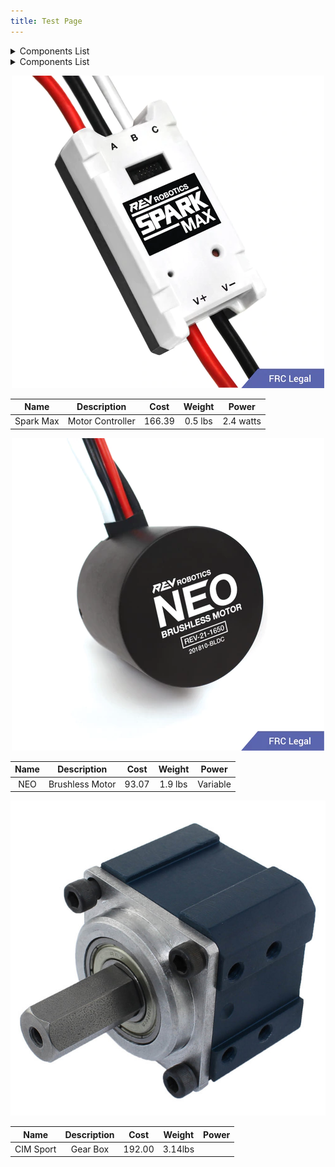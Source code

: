 ```yaml
---
title: Test Page
---
```


<details>
  <summary>Components List</summary>
 <a href="https://mesmerizing-engineers.github.io/MESMerizing-Engineers/docs/test#MC">Motor Controller</a><br/>
 <a href="https://mesmerizing-engineers.github.io/MESMerizing-Engineers/docs/test#Brushless-Motor">Brushless Motor Controller</a><br/>
 <a href="https://mesmerizing-engineers.github.io/MESMerizing-Engineers/docs/test#Gearbox">Gearbox</a><br/>
</details>

<details>
  <summary>Components List</summary>
  <ul>
    <li> Structural</li>
    <ul>
 <li><a href="https://mesmerizing-engineers.github.io/MESMerizing-Engineers/docs/test#MC">Motor Controller</a><li/>
 <a href="https://mesmerizing-engineers.github.io/MESMerizing-Engineers/docs/test#Brushless-Motor">Brushless Motor Controller</a>
 <a href="https://mesmerizing-engineers.github.io/MESMerizing-Engineers/docs/test#Gearbox">Gearbox</a>
    </ul>
    <li> Power </li>
  </ul>
</details>

<div id="MC"></div>
<p align="center">
  <img src="photos/SparkMax.png" />
</p>

|   Name  |  Description   | Cost | Weight|  Power  |
|:-------:|:--------------:|:----:|:-----:|:-------:|
|Spark Max|Motor Controller|166.39|0.5 lbs|2.4 watts|


<!-- Changes made by Liam 12/5 -->
<div id="Brushless-Motor"></div>
<p align="center">
  <img src="photos/NEO.png" />
</p>

|   Name  |  Description   | Cost | Weight|  Power  |
|:-------:|:--------------:|:----:|:-----:|:-------:|
|   NEO   |Brushless Motor |93.07 |1.9 lbs|Variable |

<div id="Gearbox"></div>
<p align="center">
  <img src="photos/gearbox.png" />
</p>


|   Name  |  Description   | Cost  | Weight|  Power  |
|:-------:|:--------------:|:-----:|:-----:|:-------:|
|CIM Sport|    Gear Box    |192.00 |3.14lbs|         |
